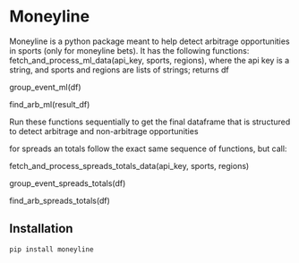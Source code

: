 # Moneyline 
Moneyline is a python package meant to help detect arbitrage opportunities in sports (only for moneyline bets). It has the following functions:
fetch_and_process_ml_data(api_key, sports, regions), where the api key is a string, and sports and regions are lists of strings; returns df

group_event_ml(df)

find_arb_ml(result_df)

Run these functions sequentially to get the final dataframe that is structured to detect arbitrage and non-arbitrage opportunities


for spreads an totals follow the exact same sequence of functions, but call:

fetch_and_process_spreads_totals_data(api_key, sports, regions)

group_event_spreads_totals(df)

find_arb_spreads_totals(df)

## Installation 
```bash 
pip install moneyline
